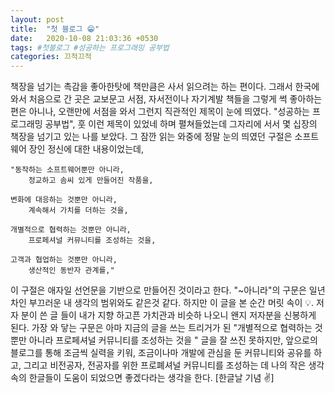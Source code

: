 ```yaml
---
layout: post
title:  "첫 블로그 😁"
date:   2020-10-08 21:03:36 +0530
tags: #첫블로그 #성공하는 프로그래밍 공부법
categories: 끄적끄적
---
```


책장을 넘기는 촉감을 좋아한탓에 책만큼은 사서 읽으려는 하는 편이다.
그래서 한국에 와서 처음으로 간 곳은 교보문고 서점, 자서전이나 자기계발 책들을 그렇게 썩 좋아하는 편은 아니나,
오랜만에 서점을 와서 그런지 직관적인 제목이 눈에 띄였다. "성공하는 프로그래밍 공부법", 훗 이런 제목이 있었네 하며 펼쳐들었는데
그자리에 서서 몇 십장의 책장을 넘기고 있는 나를 보았다. 
그 잠깐 읽는 와중에 정말 눈의 띄였던 구절은 소프트웨어 장인 정신에 대한 내용이었는데, 
```
"동작하는 소프트웨어뿐만 아니라, 
	정교하고 솜씨 있게 만들어진 작품을,
	
변화에 대응하는 것뿐만 아니라,
	계속해서 가치를 더하는 것을,
	
개별적으로 협력하는 것뿐만 아니라,
	프로페셔널 커뮤니티를 조성하는 것을,
	
고객과 협업하는 것뿐만 아니라, 
	생산적인 동반자 관계를,"
```
이 구절은 애자일 선언문을 기반으로 만들어진 것이라고 한다. 
"~아니라"의 구문은 일년 차인 부끄러운 내 생각의 범위와도 같은것 같다.
하지만 이 글을 본 순간 머릿 속이 💡.
저자 분이 쓴 글 들이 내가 지향 하고픈 가치관과 비슷하 나오니 왠지 저자분을 신봉하게 된다. 
가장 와 닿는 구문은 아마 지금의 글을 쓰는 트리거가 된 "개별적으로 협력하는 것 뿐만 아니라 프로페셔널 커뮤니티를 조성하는 것을 " 글을 잘 쓰진 못하지만, 앞으로의 블로그를 통해 조금씩 실력을 키워, 조금이나마 개발에 관심을 둔 커뮤니티와 공유를 하고,  그리고 비전공자, 전공자를 위한 프로폐셔널 커뮤니티를 조성하는 데 나의 작은 생각 속의 한글들이 도움이 되었으면 좋겠다라는 생각을 한다. [한글날 기념 ✌]


[jekyll-docs]: https://jekyllrb.com/docs/home
[jekyll-gh]:   https://github.com/jekyll/jekyll
[jekyll-talk]: https://talk.jekyllrb.com/
